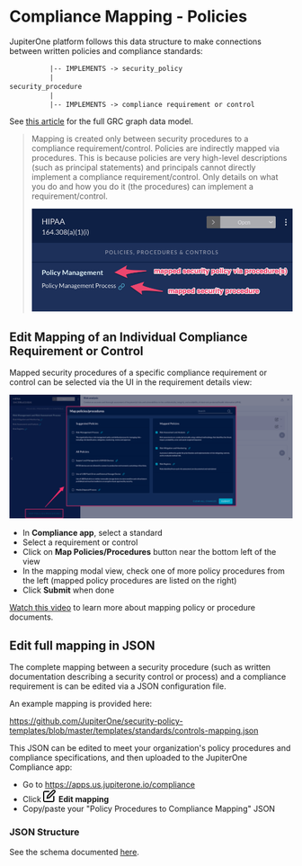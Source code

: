 # Compliance Mapping - Policies

JupiterOne platform follows this data structure to make connections between written policies and compliance standards:

```text
          |-- IMPLEMENTS -> security_policy
          |
security_procedure
          |
          |-- IMPLEMENTS -> compliance requirement or control
```

See [this article](../JupiterOne-Data-Model/org-grc.md) for the full GRC graph data model.

> Mapping is created only between security procedures to a compliance requirement/control. Policies are indirectly mapped via procedures. This is because policies are very high-level descriptions (such as principal statements) and principals cannot directly implement a compliance requirement/control. Only details on what you do and how you do it (the procedures) can implement a requirement/control.
>
> ![compliance-mapped-policy-procedure](../assets/compliance-mapped-policy-procedure.png)

## Edit Mapping of an Individual Compliance Requirement or Control

Mapped security procedures of a specific compliance requirement or control can be selected via the UI in the requirement details view:

![compliance-map-policies](../assets/compliance-map-policies.png)

- In **Compliance app**, select a standard
- Select a requirement or control
- Click on **Map Policies/Procedures** button near the bottom left of the view
- In the mapping modal view, check one of more policy procedures from the left (mapped policy procedures are listed on the right)
- Click **Submit** when done

[Watch this video](https://try.jupiterone.com/blog/how-to-map-grc-policies-and-procedures) to learn more about mapping policy or procedure documents.

## Edit full mapping in JSON

The complete mapping between a security procedure (such as written documentation describing a security control or process) and a compliance requirement is can be edited via a JSON configuration file.

An example mapping is provided here:

<https://github.com/JupiterOne/security-policy-templates/blob/master/templates/standards/controls-mapping.json>

This JSON can be edited to meet your organization's policy procedures and
compliance specifications, and then uploaded to the JupiterOne Compliance app:

- Go to https://apps.us.jupiterone.io/compliance
- Click ![edit](../assets/icons/edit.png) **Edit mapping**
- Copy/paste your "Policy Procedures to Compliance Mapping" JSON

### JSON Structure

See the schema documented [here](../APIs_and-Integrations/policies-compliance-schema.md).
